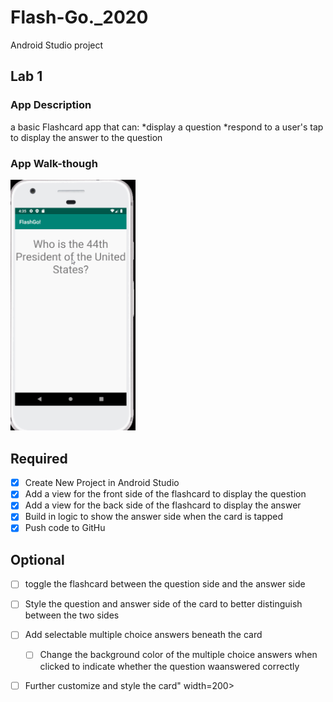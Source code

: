 # Flash-Go._2020
Android Studio project

## Lab 1

### App Description
a basic Flashcard app that can:
   *display a question
   *respond to a user's tap to display the answer to the question

### App Walk-though

<img src="https://github.com/SusanNiu/Flash-Go._2020/blob/master/FlashGo!2020.gif" width=200><br>

## Required
- [x] Create New Project in Android Studio
- [x] Add a view for the front side of the flashcard to display the question
- [x] Add a view for the back side of the flashcard to display the answer
- [x] Build in logic to show the answer side when the card is tapped
- [x] Push code to GitHu
## Optional
- [ ] toggle the flashcard between the question side and the answer side
- [ ] Style the question and answer side of the card to better distinguish between the two sides
- [ ] Add selectable multiple choice answers beneath the card
   - [ ] Change the background color of the multiple choice answers when clicked to indicate whether the question waanswered correctly
- [ ] Further customize and style the card" width=200><br>



